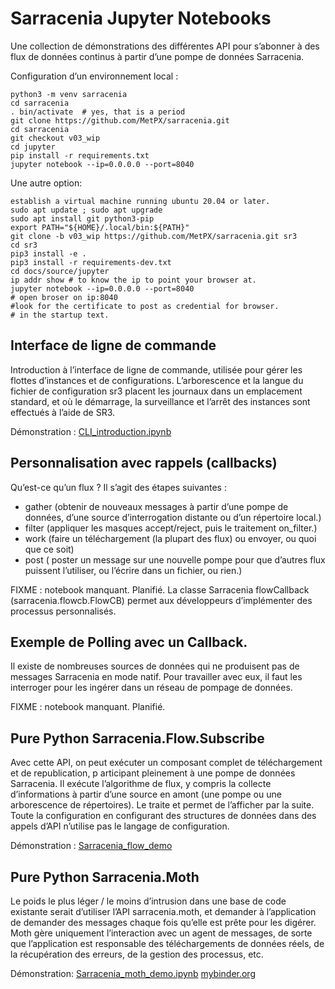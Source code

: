 # Sarracenia Jupyter Notebooks

Une collection de démonstrations des différentes API pour s’abonner à des flux de données continus
à partir d’une pompe de données Sarracenia.

Configuration d’un environnement local :

    python3 -m venv sarracenia
    cd sarracenia
    . bin/activate  # yes, that is a period
    git clone https://github.com/MetPX/sarracenia.git
    cd sarracenia
    git checkout v03_wip
    cd jupyter
    pip install -r requirements.txt
    jupyter notebook --ip=0.0.0.0 --port=8040

Une autre option:

    establish a virtual machine running ubuntu 20.04 or later.
    sudo apt update ; sudo apt upgrade
    sudo apt install git python3-pip
    export PATH="${HOME}/.local/bin:${PATH}"
    git clone -b v03_wip https://github.com/MetPX/sarracenia.git sr3
    cd sr3
    pip3 install -e .
    pip3 install -r requirements-dev.txt 
    cd docs/source/jupyter
    ip addr show # to know the ip to point your browser at.
    jupyter notebook --ip=0.0.0.0 --port=8040
    # open broser on ip:8040
    #look for the certificate to post as credential for browser. 
    # in the startup text.

## Interface de ligne de commande

Introduction à l’interface de ligne de commande, utilisée pour gérer les flottes d’instances et de configurations.
L’arborescence et la langue du fichier de configuration sr3 placent les journaux dans un emplacement standard,
et où le démarrage, la surveillance et l’arrêt des instances sont effectués à l’aide de SR3.

Démonstration : [CLI_introduction.ipynb](CLI_introduction.ipynb)


## Personnalisation avec rappels (callbacks)

Qu’est-ce qu’un flux ? Il s’agit des étapes suivantes :

* gather (obtenir de nouveaux messages à partir d’une pompe de données, d’une source 
  d’interrogation distante ou d’un répertoire local.)
* filter (appliquer les masques accept/reject, puis le traitement on_filter.)
* work (faire un téléchargement (la plupart des flux) ou envoyer, ou quoi que ce soit)
* post ( poster un message sur une nouvelle pompe pour que d’autres flux puissent 
  l’utiliser, ou l’écrire dans un fichier, ou rien.)

FIXME : notebook manquant. Planifié.
La classe Sarracenia flowCallback (sarracenia.flowcb.FlowCB) permet aux développeurs
d’implémenter des processus personnalisés.

## Exemple de Polling avec un Callback.

Il existe de nombreuses sources de données qui ne produisent pas de messages Sarracenia en mode natif.
Pour travailler avec eux, il faut les interroger pour les ingérer dans un réseau de pompage de données.

FIXME : notebook manquant. Planifié.

## Pure Python Sarracenia.Flow.Subscribe

Avec cette API, on peut exécuter un composant complet de téléchargement et de republication, p
articipant pleinement à une pompe de données Sarracenia.
Il exécute l’algorithme de flux, y compris la collecte d’informations à partir d’une source 
en amont (une pompe ou une arborescence de répertoires).
Le traite et permet de l’afficher par la suite. Toute la configuration en configurant des 
structures de données dans des appels d’API n’utilise pas le langage de configuration.

Démonstration : [Sarracenia_flow_demo](Sarracenia_flow_demo.ipynb)


## Pure Python Sarracenia.Moth

Le poids le plus léger / le moins d’intrusion dans une base de code existante serait d’utiliser
l’API sarracenia.moth, et demander à l’application de demander des messages chaque fois qu’elle est prête
pour les digérer. Moth gère uniquement l’interaction avec un agent de messages, de sorte que l’application
est responsable des téléchargements de données réels, de la récupération des erreurs, de la gestion des processus, etc.

Démonstration: [Sarracenia_moth_demo.ipynb](Sarracenia_flow_demo.ipynb)
[mybinder.org](https://mybinder.org/v2/gh/MetPX/sarracenia/v03_wip?filepath=jupyter%2FSarracenia_moth_demo.ipynb)
